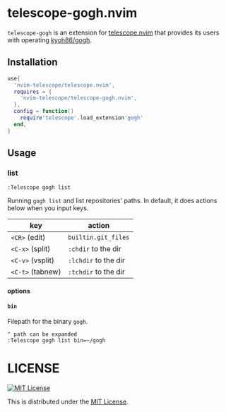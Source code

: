 # telescope-gogh.nvim

`telescope-gogh` is an extension for [telescope.nvim](https://github.com/nvim-telescope/telescope.nvim) that provides its users with operating [kyoh86/gogh](https://github.com/kyoh86/gogh).

## Installation

```lua
use{
  'nvim-telescope/telescope.nvim',
  requires = {
    'nvim-telescope/telescope-gogh.nvim',
  },
  config = function()
    require'telescope'.load_extension'gogh'
  end,
}
```

## Usage

### list

`:Telescope gogh list`

Running `gogh list` and list repositories' paths.
In default, it does actions below when you input keys.

| key              | action               |
|------------------|----------------------|
| `<CR>` (edit)    | `builtin.git_files`  |
| `<C-x>` (split)  | `:chdir` to the dir  |
| `<C-v>` (vsplit) | `:lchdir` to the dir |
| `<C-t>` (tabnew) | `:tchdir` to the dir |

#### options

#### `bin`

Filepath for the binary `gogh`.

```vim
" path can be expanded
:Telescope gogh list bin=~/gogh
```

# LICENSE

[![MIT License](http://img.shields.io/badge/license-MIT-blue.svg)](http://www.opensource.org/licenses/MIT)

This is distributed under the [MIT License](http://www.opensource.org/licenses/MIT).
